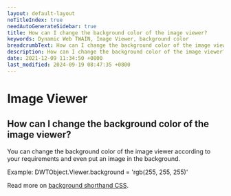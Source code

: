 ```yaml
---
layout: default-layout
noTitleIndex: true
needAutoGenerateSidebar: true
title: How can I change the background color of the image viewer?
keywords: Dynamic Web TWAIN, Image Viewer, background color
breadcrumbText: How can I change the background color of the image viewer?
description: How can I change the background color of the image viewer?
date: 2021-12-09 11:34:50 +0800
last_modified: 2024-09-19 08:47:35 +0800
---
```


# Image Viewer

## How can I change the background color of the image viewer?

You can change the background color of the image viewer according to your requirements and even put an image in the background.

Example: DWTObject.Viewer.background = 'rgb(255, 255, 255)'

Read more on <a href="https://developer.mozilla.org/en-US/docs/Web/CSS/background" target="_blank">background shorthand CSS</a>.

